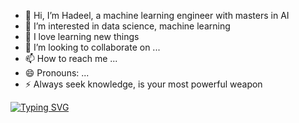 - 👋 Hi, I’m Hadeel, a machine learning engineer with masters in AI
- 👀 I’m interested in data science, machine learning
- 🌱 I love learning new things
- 💞️ I’m looking to collaborate on ...
- 📫 How to reach me ...
- 😄 Pronouns: ...
- ⚡ Always seek knowledge, is your most powerful weapon

[![Typing SVG](https://readme-typing-svg.demolab.com/?lines=I'M+Hadeel+,+I'm+an+enthusiastic;machine+learning+engineer;with+masters+in+AI;Data+is+my+passion)](https://git.io/typing-svg)

  <!---
HadeelAls618/HadeelAls618 is a ✨ special ✨ repository because its `README.md` (this file) appears on your GitHub profile.
You can click the Preview link to take a look at your changes.
--->
